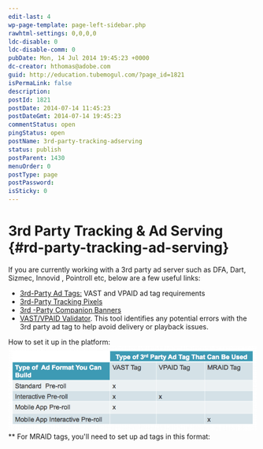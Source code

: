 ```yaml
---
edit-last: 4
wp-page-template: page-left-sidebar.php
rawhtml-settings: 0,0,0,0
ldc-disable: 0
ldc-disable-comm: 0
pubDate: Mon, 14 Jul 2014 19:45:23 +0000
dc-creator: hthomas@adobe.com
guid: http://education.tubemogul.com/?page_id=1821
isPermaLink: false
description: 
postId: 1821
postDate: 2014-07-14 11:45:23
postDateGmt: 2014-07-14 19:45:23
commentStatus: open
pingStatus: open
postName: 3rd-party-tracking-adserving
status: publish
postParent: 1430
menuOrder: 0
postType: page
postPassword: 
isSticky: 0
---
```


# 3rd Party Tracking & Ad Serving {#rd-party-tracking-ad-serving}

If you are currently working with a 3rd party ad server such as DFA, Dart, Sizmec, Innovid , Pointroll etc, below are a few useful links:

* [3rd-Party Ad Tags:](ad-tags/user-guideexecutionad-unit-setup3rd-party-tracking-adservingad-tags.md)&nbsp;VAST and VPAID ad tag requirements
* [3rd-Party Tracking Pixels](tracking-pixels/user-guideexecutionad-unit-setup3rd-party-tracking-adservingtracking-pixels.md)
* [3rd -Party Companion Banners](companion-banner/user-guideexecutionad-unit-setup3rd-party-tracking-adservingcompanion-banner.md)
* [VAST/VPAID Validator](ad-tags/vastvpaid-validator/user-guideexecutionad-unit-setup3rd-party-tracking-adservingad-tagsvastvpaid-validator.md). This tool identifies any&nbsp;potential errors with the 3rd party ad tag to help avoid delivery or playback issues.

How to set it up in the platform: [ ![Adtags](assets/adtags.png)](assets/adtags.png) &#42;&#42; For MRAID tags, you'll need to set up ad tags in this format: <script type="text/javascript" src="CLIENT&nbsp;MRAID&nbsp;TAG"></script> 
